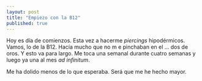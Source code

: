 ```yaml
---
layout: post
title: "Empiezo con la B12"
published: true
---
```


Hoy es día de comienzos. Esta vez a hacerme _piercings_ hipodérmicos. Vamos, lo de la B12. Hacía mucho que no m e pinchaban en el ... dos de oros. Y esto va para largo. Me toca una semanal durante cuatro semanas y luego ya una al mes _ad infinitum_.

Me ha dolido menos de lo que esperaba. Será que me he hecho mayor.
